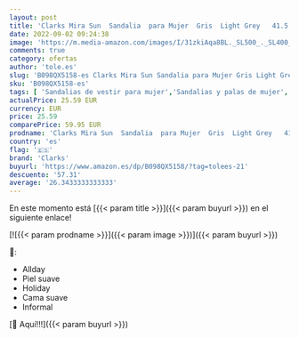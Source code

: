 ```yaml
---
layout: post
title: 'Clarks Mira Sun  Sandalia  para Mujer  Gris  Light Grey   41.5 EU'
date: 2022-09-02 09:24:38
image: 'https://m.media-amazon.com/images/I/31zkiAqa8BL._SL500_._SL400_.jpg'
comments: true
category: ofertas
author: 'tole.es'
slug: 'B098QX5158-es Clarks Mira Sun Sandalia para Mujer Gris Light Grey 41.5 EU'
sku: 'B098QX5158-es'
tags: [ 'Sandalias de vestir para mujer','Sandalias y palas de mujer','Zapatos','Zapatos para mujer','Zapatos y complementos','clarks','sandalia','🇪🇸', ]
actualPrice: 25.59 EUR
currency: EUR
price: 25.59
comparePrice: 59.95 EUR
prodname: 'Clarks Mira Sun  Sandalia  para Mujer  Gris  Light Grey   41.5 EU'
country: 'es'
flag: '🇪🇸'
brand: 'Clarks'
buyurl: 'https://www.amazon.es/dp/B098QX5158/?tag=tolees-21'
descuento: '57.31'
average: '26.3433333333333'
---
```


En este momento está [{{< param title >}}]({{< param buyurl >}}) en el siguiente enlace!

[![{{< param prodname >}}]({{< param image >}})]({{< param buyurl >}})

🔎:

- Allday
- Piel suave
- Holiday
- Cama suave
- Informal

[🛒 Aquí!!!]({{< param buyurl >}})
